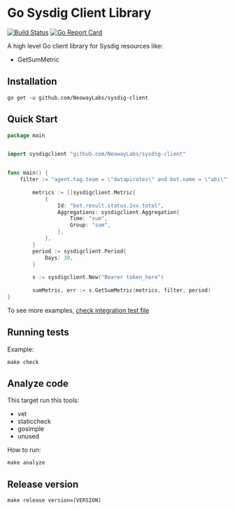 # Go Sysdig Client Library 


[![Build Status](https://travis-ci.org/NeowayLabs/gootstrap.svg?branch=master)](https://travis-ci.org/NeowayLabs/sysdig-client)
[![Go Report Card](https://goreportcard.com/badge/github.com/NeowayLabs/sysdig-client)](https://goreportcard.com/report/github.com/NeowayLabs/sysdig-client)

A high level Go client library for Sysdig resources like:

 * GetSumMetric


## Installation

`go get -u github.com/NeowayLabs/sysdig-client`

## Quick Start

```go
package main


import sysdigclient "github.com/NeowayLabs/sysdig-client"


func main() {
	filter := "agent.tag.team = \"datapirates\" and bot.name = \"abi\""
    
    	metrics := []sysdigclient.Metric{
    		{
    			Id: "bot.result.status.2xx.total",
    			Aggregations: sysdigclient.Aggregation{
    				Time: "sum",
    				Group: "sum",
    			},
    		},
    	}
    	period := sysdigclient.Period{
    		Days: 30,
    	}
    
    	s := sysdigclient.New("Bearer token_here")
    	
    	sumMetric, err := s.GetSumMetric(metrics, filter, period)
}
```

To see more examples, [check integration test file](sysdigcli_integration_test.go)


## Running tests

Example:

    make check
    

## Analyze code

This target run this tools:

 * vet 
 * staticcheck 
 * gosimple
 * unused 

How to run:

    make analyze

## Release version

    make release version=(VERSION)
